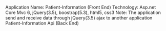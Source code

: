 Application Name: Patient-Information (Front End)
Technology: Asp.net Core Mvc 6, jQuery(3.5), boostrap(5.3), html5, css3
Note: The application send and receive data through jQuery(3.5) ajax to another application Patient-Information Api (Back End)


